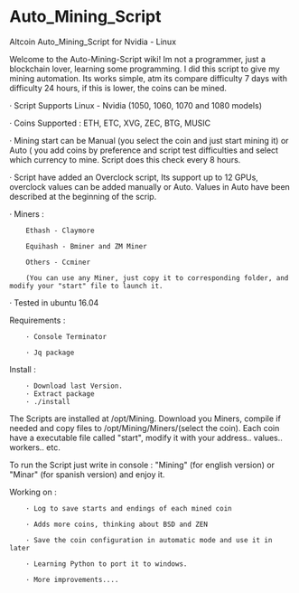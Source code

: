 # Auto_Mining_Script
Altcoin Auto_Mining_Script for Nvidia - Linux 

Welcome to the Auto-Mining-Script wiki!
Im not a programmer, just a blockchain lover, 
learning some programming.
I did this script to give my mining automation. Its works simple, atm its compare difficulty 7 days with difficulty 24 hours, if this is lower, the coins can be mined.

· Script Supports Linux - Nvidia (1050, 1060, 1070 and 1080 models)

· Coins Supported : ETH, ETC, XVG, ZEC, BTG, MUSIC

· Mining start can be Manual (you select the coin and just start mining it) or Auto ( you add coins by preference and script test difficulties and select which currency to mine. Script does this check every 8 hours.

· Script have added an Overclock script, Its support up to 12 GPUs, overclock values can be added manually or Auto. Values in Auto have been described at the beginning of the scrip.

· Miners : 

        Ethash - Claymore

        Equihash - Bminer and ZM Miner

        Others - Ccminer

        (You can use any Miner, just copy it to corresponding folder, and modify your "start" file to launch it.

· Tested in ubuntu 16.04

Requirements : 

        · Console Terminator
        
        · Jq package

Install : 

        · Download last Version.
        · Extract package
        · ./install

The Scripts are installed at /opt/Mining. Download you Miners, compile if needed and copy files to /opt/Mining/Miners/<ETH>(select the coin). Each coin have a executable file called "start", modify it with your address.. values.. workers.. etc.

To run the Script just write in console : "Mining" (for english version) or "Minar" (for spanish version) and enjoy it.



Working on :
      
        · Log to save starts and endings of each mined coin

        · Adds more coins, thinking about BSD and ZEN

        · Save the coin configuration in automatic mode and use it in later
        
        · Learning Python to port it to windows.

        · More improvements....
